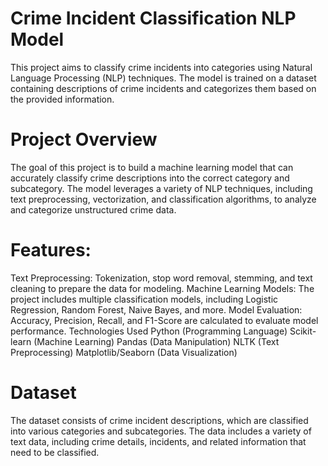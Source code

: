# Crime Incident Classification NLP Model
This project aims to classify crime incidents into categories using Natural Language Processing (NLP) techniques. The model is trained on a dataset containing descriptions of crime incidents and categorizes them based on the provided information.

# Project Overview
The goal of this project is to build a machine learning model that can accurately classify crime descriptions into the correct category and subcategory. The model leverages a variety of NLP techniques, including text preprocessing, vectorization, and classification algorithms, to analyze and categorize unstructured crime data.

# Features:
Text Preprocessing: Tokenization, stop word removal, stemming, and text cleaning to prepare the data for modeling.
Machine Learning Models: The project includes multiple classification models, including Logistic Regression, Random Forest, Naive Bayes, and more.
Model Evaluation: Accuracy, Precision, Recall, and F1-Score are calculated to evaluate model performance.
Technologies Used
Python (Programming Language)
Scikit-learn (Machine Learning)
Pandas (Data Manipulation)
NLTK (Text Preprocessing)
Matplotlib/Seaborn (Data Visualization)

# Dataset
The dataset consists of crime incident descriptions, which are classified into various categories and subcategories. The data includes a variety of text data, including crime details, incidents, and related information that need to be classified.
